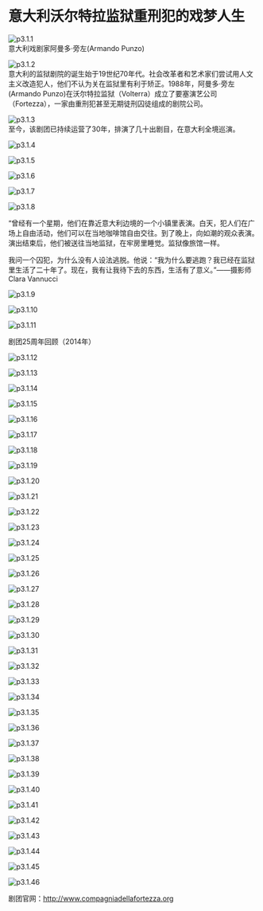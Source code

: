 # 意大利沃尔特拉监狱重刑犯的戏梦人生

​![p3.1.1](./images/3.1.1.png)  
意大利戏剧家阿曼多·旁左(Armando Punzo)

​![p3.1.2](./images/3.1.2.jpg)  
意大利的监狱剧院的诞生始于19世纪70年代。社会改革者和艺术家们尝试用人文主义改造犯人，他们不认为关在监狱里有利于矫正。1988年，阿曼多·旁左(Armando Punzo)在沃尔特拉监狱（Volterra）成立了要塞演艺公司（Fortezza），一家由重刑犯甚至无期徒刑囚徒组成的剧院公司。

​![p3.1.3](./images/3.1.3.jpg)  
至今，该剧团已持续运营了30年，排演了几十出剧目，在意大利全境巡演。

​![p3.1.4](./images/3.1.4.png)  

​![p3.1.5](./images/3.1.5.png)  

​![p3.1.6](./images/3.1.6.png)  

​![p3.1.7](./images/3.1.7.jpg)  

​![p3.1.8](./images/3.1.8.png)  

“曾经有一个星期，他们在靠近意大利边境的一个小镇里表演。白天，犯人们在广场上自由活动，他们可以在当地咖啡馆自由交往。到了晚上，向如潮的观众表演。演出结束后，他们被送往当地监狱，在牢房里睡觉。监狱像旅馆一样。

我问一个囚犯，为什么没有人设法逃脱。他说：“我为什么要逃跑？我已经在监狱里生活了二十年了。现在，我有让我待下去的东西，生活有了意义。”——摄影师Clara Vannucci

​![p3.1.9](./images/3.1.9.png)  

​![p3.1.10](./images/3.1.10.png)  

​![p3.1.11](./images/3.1.11.png)  

剧团25周年回顾（2014年）

​![p3.1.12](./images/3.1.12.jpg)  

​![p3.1.13](./images/3.1.13.jpg)  

![p3.1.14](./images/3.1.14.png)  

​![p3.1.15](./images/3.1.15.jpg)  

​![p3.1.16](./images/3.1.16.jpg)  

​![p3.1.17](./images/3.1.17.png)  

​![p3.1.18](./images/3.1.18.jpg)  

​![p3.1.19](./images/3.1.19.png)  

​![p3.1.20](./images/3.1.20.png)  

![p3.1.21](./images/3.1.21.jpg)  

​![p3.1.22](./images/3.1.22.png)  

​![p3.1.23](./images/3.1.23.png)  

![p3.1.24](./images/3.1.24.png)  

​![p3.1.25](./images/3.1.25.png)  

​![p3.1.26](./images/3.1.26.png)  

​![p3.1.27](./images/3.1.27.jpg)  

​![p3.1.28](./images/3.1.28.png)  

​![p3.1.29](./images/3.1.29.png)  

​![p3.1.30](./images/3.1.30.jpg)  

![p3.1.31](./images/3.1.31.png)  

​![p3.1.32](./images/3.1.32.jpg)  

​![p3.1.33](./images/3.1.33.jpg)  

![p3.1.34](./images/3.1.34.jpg)  

​![p3.1.35](./images/3.1.35.jpg)  

​![p3.1.36](./images/3.1.36.jpg)  

​![p3.1.37](./images/3.1.37.jpg)  

​![p3.1.38](./images/3.1.38.png)  

​![p3.1.39](./images/3.1.39.png)  

​![p3.1.40](./images/3.1.40.png)  

![p3.1.41](./images/3.1.41.png)  

​![p3.1.42](./images/3.1.42.png)  

​![p3.1.43](./images/3.1.43.jpg)  

![p3.1.44](./images/3.1.44.jpg)  

​![p3.1.45](./images/3.1.45.png)  

​![p3.1.46](./images/3.1.46.png)  

剧团官网：http://www.compagniadellafortezza.org
